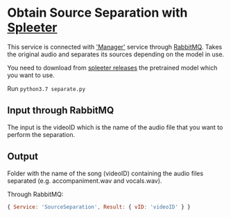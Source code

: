 # Obtain Source Separation with [Spleeter](https://github.com/deezer/spleeter)

This service is connected with ['Manager'](https://github.com/mer-team/Tests/blob/rabbit-manager/Manager/manager.js) service through [RabbitMQ](https://www.rabbitmq.com/). Takes the original audio and separates its sources depending on the model in use.

You need to download from [spleeter releases](https://github.com/deezer/spleeter/releases/tag/v1.4.0) the pretrained model which you want to use.

Run `python3.7 separate.py`

## Input through RabbitMQ

The input is the videoID which is the name of the audio file that you want to perform the separation.

## Output
Folder with the name of the song (videoID) containing the audio files separated (e.g. accompaniment.wav and vocals.wav).

Through RabbitMQ:
```javascript
{ Service: 'SourceSeparation', Result: { vID: 'videoID' } }

```
